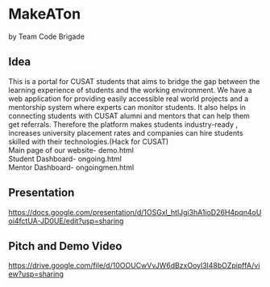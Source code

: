 # MakeATon
by Team Code Brigade 
## Idea 
This is a portal for CUSAT students that aims to bridge the gap between the learning experience of students and the working environment. We have a web application for providing easily accessible real world projects and a mentorship system where experts can monitor students. It also helps in connecting students with CUSAT alumni and mentors that can help them get referrals. Therefore the platform makes students industry-ready , increases university placement rates and companies can hire students skilled with their technologies.(Hack for CUSAT)  
Main page of our website- demo.html  
Student Dashboard- ongoing.html  
Mentor Dashboard- ongoingmen.html  
## Presentation 
https://docs.google.com/presentation/d/1OSGxl_htlJgi3hA1ioD26H4pqn4oUoi4fctUA-JD0UE/edit?usp=sharing  
## Pitch and Demo Video 
https://drive.google.com/file/d/10OOUCwVvJW6dBzxOoyl3l48bOZpipffA/view?usp=sharing
